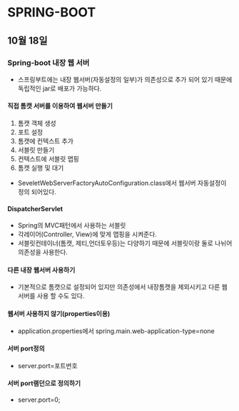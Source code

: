 # SPRING-BOOT

## 10월 18일

### Spring-boot 내장 웹 서버

* 스프링부트에는 내장 웹서버(자동설정의 일부)가 의존성으로 추가 되어 있기 때문에 독립적인 jar로 배포가 가능하다.

#### 직접 톰캣 서버를 이용하여 웹서버 만들기
1. 톰캣 객체 생성
2. 포트 설정
3. 톰캣에 컨텍스트 추가
4. 서블릿 만들기
5. 컨텍스트에 서블릿 맵핑
6. 톰캣 실행 및 대기

* SeveletWebServerFactoryAutoConfiguration.class에서 웹서버 자동설정이 정의 되어있다.

#### DispatcherServlet
* Spring의 MVC패턴에서 사용하는 서블릿
* 각레이어(Controller, View)에 맞게 맵핑을 시켜준다.
* 서블릿컨테이너(톰캣, 제티,언더토우등)는 다양하기 때문에 서블릿이랑 둘로 나뉘어 의존성을 사용한다.

#### 다른 내장 웹서버 사용하기
* 기본적으로 톰캣으로 설정되어 있지만 의존성에서 내장톰캣을 제외시키고 다른 웹서버를 사용 할 수도 있다.

#### 웹서버 사용하지 않기(properties이용)
* application.properties에서 spring.main.web-application-type=none

#### 서버 port정의
* server.port=포트번호

#### 서버 port램던으로 정의하기
* server.port=0;



